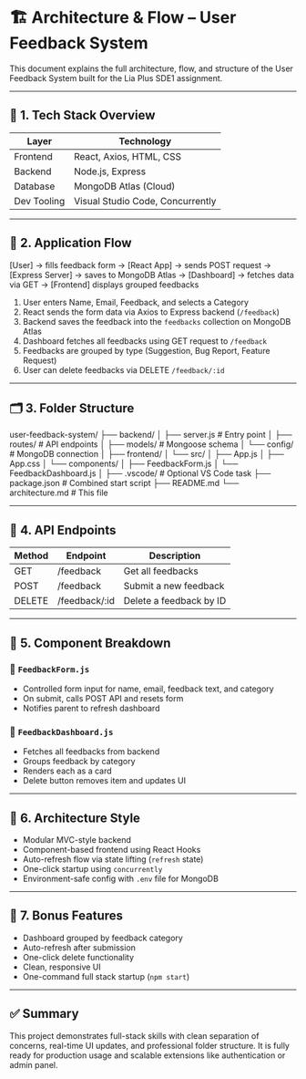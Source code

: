 # 🏗️ Architecture & Flow – User Feedback System

This document explains the full architecture, flow, and structure of the User Feedback System built for the Lia Plus SDE1 assignment.

---

## 🧱 1. Tech Stack Overview

| Layer       | Technology                     |
|-------------|--------------------------------|
| Frontend    | React, Axios, HTML, CSS        |
| Backend     | Node.js, Express               |
| Database    | MongoDB Atlas (Cloud)          |
| Dev Tooling | Visual Studio Code, Concurrently |

---

## 🧭 2. Application Flow

[User] → fills feedback form →
[React App] → sends POST request →
[Express Server] → saves to MongoDB Atlas →
[Dashboard] → fetches data via GET →
[Frontend] displays grouped feedbacks


1. User enters Name, Email, Feedback, and selects a Category
2. React sends the form data via Axios to Express backend (`/feedback`)
3. Backend saves the feedback into the `feedbacks` collection on MongoDB Atlas
4. Dashboard fetches all feedbacks using GET request to `/feedback`
5. Feedbacks are grouped by type (Suggestion, Bug Report, Feature Request)
6. User can delete feedbacks via DELETE `/feedback/:id`

---

## 🗂️ 3. Folder Structure

user-feedback-system/
├── backend/
│ ├── server.js # Entry point
│ ├── routes/ # API endpoints
│ ├── models/ # Mongoose schema
│ └── config/ # MongoDB connection
│
├── frontend/
│ └── src/
│ ├── App.js
│ ├── App.css
│ └── components/
│ ├── FeedbackForm.js
│ └── FeedbackDashboard.js
│
├── .vscode/ # Optional VS Code task
├── package.json # Combined start script
├── README.md
└── architecture.md # This file


---

## 🔁 4. API Endpoints

| Method | Endpoint         | Description                 |
|--------|------------------|-----------------------------|
| GET    | /feedback        | Get all feedbacks           |
| POST   | /feedback        | Submit a new feedback       |
| DELETE | /feedback/:id    | Delete a feedback by ID     |

---

## 🧩 5. Component Breakdown

### 🔹 `FeedbackForm.js`
- Controlled form input for name, email, feedback text, and category
- On submit, calls POST API and resets form
- Notifies parent to refresh dashboard

### 🔹 `FeedbackDashboard.js`
- Fetches all feedbacks from backend
- Groups feedback by category
- Renders each as a card
- Delete button removes item and updates UI

---

## 🧠 6. Architecture Style

- Modular MVC-style backend
- Component-based frontend using React Hooks
- Auto-refresh flow via state lifting (`refresh` state)
- One-click startup using `concurrently`
- Environment-safe config with `.env` file for MongoDB

---

## 🎁 7. Bonus Features

- Dashboard grouped by feedback category
- Auto-refresh after submission
- One-click delete functionality
- Clean, responsive UI
- One-command full stack startup (`npm start`)

---

## ✅ Summary

This project demonstrates full-stack skills with clean separation of concerns, real-time UI updates, and professional folder structure. It is fully ready for production usage and scalable extensions like authentication or admin panel.